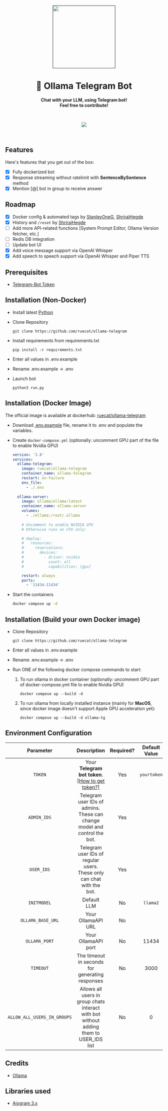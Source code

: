 <div align="center">
  <br>
  <a href="">
    <img src="res/github/ollama-telegram-readme.png" width="200" height="200">
  </a>
  <h1>🦙 Ollama Telegram Bot</h1>
  <p>
    <b>Chat with your LLM, using Telegram bot!</b><br>
    <b>Feel free to contribute!</b><br>
  </p>
  <br>
  <p align="center">
    <img src="https://img.shields.io/docker/pulls/ruecat/ollama-telegram?style=for-the-badge">
  </p>
  <br>
</div>

## Features
Here's features that you get out of the box:

- [x] Fully dockerized bot
- [x] Response streaming without ratelimit with **SentenceBySentence** method
- [x] Mention [@] bot in group to receive answer

## Roadmap
- [x] Docker config & automated tags by [StanleyOneG](https://github.com/StanleyOneG), [ShrirajHegde](https://github.com/ShrirajHegde)
- [x] History and `/reset` by [ShrirajHegde](https://github.com/ShrirajHegde)
- [ ] Add more API-related functions [System Prompt Editor, Ollama Version fetcher, etc.]
- [ ] Redis DB integration
- [ ] Update bot UI
- [x] Add voice message support via OpenAI Whisper
- [x] Add speech to speech support via OpenAI Whisper and Piper TTS

## Prerequisites
- [Telegram-Bot Token](https://core.telegram.org/bots#6-botfather)

## Installation (Non-Docker)
+ Install latest [Python](https://python.org/downloads)
+ Clone Repository
    ```
    git clone https://github.com/ruecat/ollama-telegram
    ```
+ Install requirements from requirements.txt
    ```
    pip install -r requirements.txt
    ```
+ Enter all values in .env.example

+ Rename .env.example -> .env

+ Launch bot

    ```
    python3 run.py
    ```
## Installation (Docker Image)
The official image is available at dockerhub: [ruecat/ollama-telegram](https://hub.docker.com/r/ruecat/ollama-telegram)

+ Download [.env.example](https://github.com/ruecat/ollama-telegram/blob/main/.env.example) file, rename it to .env and populate the variables.
+ Create `docker-compose.yml` (optionally: uncomment GPU part of the file to enable Nvidia GPU)

    ```yml
    version: '3.8'
    services:
      ollama-telegram:
        image: ruecat/ollama-telegram
        container_name: ollama-telegram
        restart: on-failure
        env_file:
          - ./.env
      
      ollama-server:
        image: ollama/ollama:latest
        container_name: ollama-server
        volumes:
          - ./ollama:/root/.ollama
        
        # Uncomment to enable NVIDIA GPU
        # Otherwise runs on CPU only:
    
        # deploy:
        #   resources:
        #     reservations:
        #       devices:
        #         - driver: nvidia
        #           count: all
        #           capabilities: [gpu]
    
        restart: always
        ports:
          - '11434:11434'
    ```

+ Start the containers

    ```sh
    docker compose up -d
    ```


## Installation (Build your own Docker image)
+ Clone Repository
    ```
    git clone https://github.com/ruecat/ollama-telegram
    ```

+ Enter all values in .env.example

+ Rename .env.example -> .env

+ Run ONE of the following docker compose commands to start:
    1. To run ollama in docker container (optionally: uncomment GPU part of docker-compose.yml file to enable Nvidia GPU)
        ```
        docker compose up --build -d
        ```

    2. To run ollama from locally installed instance (mainly for **MacOS**, since docker image doesn't support Apple GPU acceleration yet):
        ```
        docker compose up --build -d ollama-tg
        ```

## Environment Configuration
|          Parameter          |                                                      Description                                                      | Required? | Default Value |                        Example                        |
|:---------------------------:|:---------------------------------------------------------------------------------------------------------------------:|:---------:|:-------------:|:-----------------------------------------------------:|
|           `TOKEN`           | Your **Telegram bot token**.<br/>[[How to get token?]](https://core.telegram.org/bots/tutorial#obtain-your-bot-token) |    Yes    |  `yourtoken`  |             MTA0M****.GY5L5F.****g*****5k             |
|         `ADMIN_IDS`         |                     Telegram user IDs of admins.<br/>These can change model and control the bot.                      |    Yes    |               | 1234567890<br/>**OR**<br/>1234567890,0987654321, etc. |
|         `USER_IDS`          |                       Telegram user IDs of regular users.<br/>These only can chat with the bot.                       |    Yes    |               | 1234567890<br/>**OR**<br/>1234567890,0987654321, etc. |
|         `INITMODEL`         |                                                      Default LLM                                                      |    No     |   `llama2`    |        mistral:latest<br/>mistral:7b-instruct         |
|      `OLLAMA_BASE_URL`      |                                                  Your OllamaAPI URL                                                   |    No     |               |          localhost<br/>host.docker.internal           |
|        `OLLAMA_PORT`        |                                                  Your OllamaAPI port                                                  |    No     |     11434     |                                                       |
|            `TIMEOUT`        |                                    The timeout in seconds for generating responses                                    |    No     |     3000      |                                                       |
| `ALLOW_ALL_USERS_IN_GROUPS` |                Allows all users in group chats interact with bot without adding them to USER_IDS list                 |    No     |       0       |                                                       |



## Credits
+ [Ollama](https://github.com/jmorganca/ollama)

## Libraries used
+ [Aiogram 3.x](https://github.com/aiogram/aiogram)
